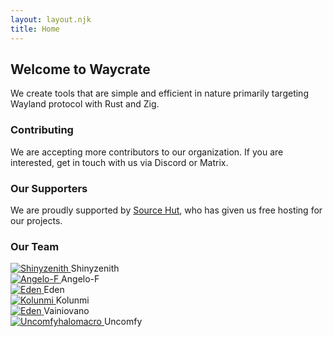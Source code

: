 ```yaml
---
layout: layout.njk
title: Home
---
```


## Welcome to Waycrate

We create tools that are simple and efficient in nature primarily targeting Wayland protocol with Rust and Zig.

### Contributing

We are accepting more contributors to our organization. If you are
interested, get in touch with us via Discord or Matrix.

### Our Supporters

We are proudly supported by [Source Hut](https://sr.ht/), who has given us
free hosting for our projects.

### Our Team

<div class="members">
  <div class="member">
    <a href="https://shinyzenith.xyz/">
      <img src="https://avatars.githubusercontent.com/u/60808802?s=300" alt="Shinyzenith">
    </a>
    Shinyzenith
  </div>

  <div class="member">
    <a href="http://angelo.is-a.dev/">
      <img src="https://avatars.githubusercontent.com/u/39676098?s=300" alt="Angelo-F">
    </a>
    Angelo-F
  </div>

  <div class="member">
    <a href="http://edenqwq.netlify.app/">
      <img src="https://avatars.githubusercontent.com/u/62473844?s=300" alt="Eden">
    </a>
    Eden
  </div>

  <div class="member">
    <a href="https://github.com/kolunmi">
      <img src="https://avatars.githubusercontent.com/u/113054217?s=300" alt="Kolunmi">
    </a>
     Kolunmi
  </div>

  <div class="member">
    <a href="https://github.com/vainiovano">
      <img src="https://avatars.githubusercontent.com/u/16741932?s=300" alt="Eden">
    </a>
 Vainiovano
  </div>

  <div class="member">
    <a href="https://github.com/uncomfyhalomacro">
      <img src="https://avatars.githubusercontent.com/u/66054069?v=4" alt="Uncomfyhalomacro">
    </a>
 Uncomfy
  </div>
</div>
